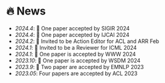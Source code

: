 # 🔥 News
- *2024.4*: 🎉 One paper accepted by SIGIR 2024
- *2024.4*: 🎉 One paper accepted by IJCAI 2024
- *2024.2*: 🎉 Invited to be Action Editor for ACL and ARR Feb
- *2024.1*: 🎉 Invited to be a Reviewer for ICML 2024
- *2024.1*: 🎉 One paper is accepted by WWW 2024
- *2023.10*: 🎉 One paper is accepted by WSDM 2024
- *2023.9*: 🎉 Two paper are accepted by EMNLP 2023
- *2023.05*: Four papers are accepted by ACL 2023
